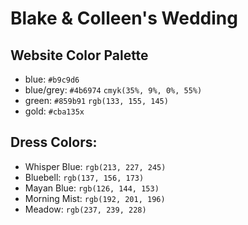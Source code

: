 # Blake & Colleen's Wedding 

## Website Color Palette
- blue: `#b9c9d6`
- blue/grey: `#4b6974` `cmyk(35%, 9%, 0%, 55%)`
- green: `#859b91` `rgb(133, 155, 145)`
- gold: `#cba135x`

## Dress Colors:
- Whisper Blue: `rgb(213, 227, 245)`
- Bluebell: `rgb(137, 156, 173)`
- Mayan Blue: `rgb(126, 144, 153)`
- Morning Mist: `rgb(192, 201, 196)`
- Meadow: `rgb(237, 239, 228)`
